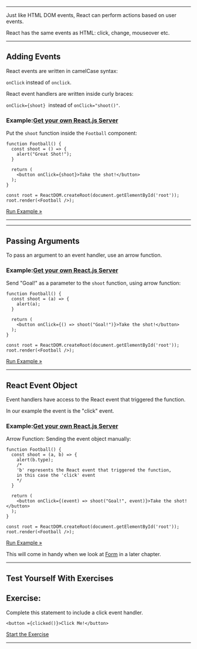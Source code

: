 ___

Just like HTML DOM events, React can perform actions based on user events.

React has the same events as HTML: click, change, mouseover etc.

___

## Adding Events

React events are written in camelCase syntax:

`onClick` instead of `onclick`.

React event handlers are written inside curly braces:

`onClick={shoot}`  instead of `onClick="shoot()"`.

### Example:[Get your own React.js Server](https://www.w3schools.com/spaces/ "W3Schools Spaces")

Put the `shoot` function inside the `Football` component:

    function Football() {
      const shoot = () => {
        alert("Great Shot!");
      }
    
      return (
        <button onClick={shoot}>Take the shot!</button>
      );
    }
    
    const root = ReactDOM.createRoot(document.getElementById('root'));
    root.render(<Football />);
    

[Run Example »](https://www.w3schools.com/react/showreact.asp?filename=demo2_react_events_handler)

___

___

## Passing Arguments

To pass an argument to an event handler, use an arrow function.

### Example:[Get your own React.js Server](https://www.w3schools.com/spaces/ "W3Schools Spaces")

Send "Goal!" as a parameter to the `shoot` function, using arrow function:

    function Football() {
      const shoot = (a) => {
        alert(a);
      }
    
      return (
        <button onClick={() => shoot("Goal!")}>Take the shot!</button>
      );
    }
    
    const root = ReactDOM.createRoot(document.getElementById('root'));
    root.render(<Football />);
    

[Run Example »](https://www.w3schools.com/react/showreact.asp?filename=demo2_react_events_argument)

___

## React Event Object

Event handlers have access to the React event that triggered the function.

In our example the event is the "click" event.

### Example:[Get your own React.js Server](https://www.w3schools.com/spaces/ "W3Schools Spaces")

Arrow Function: Sending the event object manually:

    function Football() {
      const shoot = (a, b) => {
        alert(b.type);
        /*
        'b' represents the React event that triggered the function,
        in this case the 'click' event
        */
      }
    
      return (
        <button onClick={(event) => shoot("Goal!", event)}>Take the shot!</button>
      );
    }
    
    const root = ReactDOM.createRoot(document.getElementById('root'));
    root.render(<Football />);
    

[Run Example »](https://www.w3schools.com/react/showreact.asp?filename=demo2_react_events_event)

This will come in handy when we look at [Form](https://www.w3schools.com/react/react_forms.asp) in a later chapter.

___

## Test Yourself With Exercises

## Exercise:

Complete this statement to include a click event handler.

```
<button ={clicked()}>Click Me!</button>

```

[Start the Exercise](https://www.w3schools.com/react/exercise.asp?filename=exercise_events1)

___